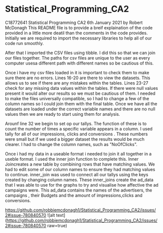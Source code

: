 # Statistical_Programming_CA2
C18772641 Statistical Programming CA2 6th January 2021 by Robert McDonagh 
This README file is to provide a breif explaination of the code provided in a little more deatil than the comments in the code provides. Initially we are required to import the necessary libraries to help all of our code run smoothly.

After that I imported the CSV files using tibble. I did this so that we can join our files together. The paths for csv files are unique to the user as every computer usesa different path with different names so be cautious of this.

Once i have my csv files loaded in it is important to check them to make sure there are no errors. Lines 16-20 are there to view the datasets. This allows us to see if there are any mistakes within the tables. Lines 23-27 check for any missing data values within the tables. If there were null values present it would alter our results so we must be cautious of them. I needed to make the files universally compatible, so I had to change a few  of the column names so I could join them with the final table. Once we have all the datasets are loaded under the correct variable names and there are no null values then we are ready to start using them for analysis.

Arounf line 32 we begin to set op  our tallys. The function of these is to count the number of times a specific variable appears in a column. I used tally for all of our impressions, clicks and conversions . These numbers were small but if we used a bigger dataset the results would be much clearer. I had to change the column names, such as "NoOfClicks".

Once i had my data in a useable format i needed to join it all together in a useble format. I used the inner join function to complete this. Inner Joincreates a new table by combining rows that have matching values. We had to edit some of our column names to ensure they had matching values to continue. inner_join was used to connect all our tallys using the keys created by changing column names. These inner_joins create the ad_data that I was able to use for the graphs to try and visualise how affective the ad campaigns were. This ad_data contains the names of the advertisers, the campaigns , their Budgets and the amount of impressions,clicks and conversions.


https://github.com/robbiemcdonagh1/Statistical_Programming_CA2/issues/2#issue-780840570
![alt text](https://github.com/robbiemcdonagh1/Statistical_Programming_CA2/issues/2#issue-780840570
raw=true)
